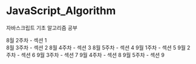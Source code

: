 # JavaScript_Algorithm
자바스크립트 기초 알고리즘 공부

8월 2주차 - 섹션 1 \
8월 3주차 - 섹션 2
8월 4주차 - 섹션 3
8월 5주차 - 섹션 4
9월 1주차 - 섹션 5
9월 2주차 - 섹션 6
9월 3주차 - 섹션 7
9월 4주차 - 섹션 8
9월 5주차 - 섹션 9
